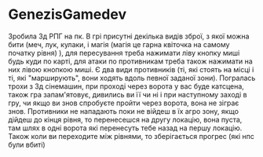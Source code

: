 # GenezisGamedev
Зробила 3д РПГ на пк. В грі присутні декілька видів зброї, з якої можна бити (меч, лук, кулаки, і магія (магія це гарна квіточка на самому початку рівня) ), для пересування треба нажимати ліву кнопку миші будь куди по карті, для атаки по противникам треба також нажимати на них лівою кнопкою миші. Є два види противників (ті, які стоять на місці і ті, які "марширують", вони ходять вдоль певної заданої зони). Погралась трохи з 3д сінемашин, при проході через ворота у вас буде катсцена, також гра запам'ятовує, дивились ви її чи ні і при наступному заході в гру, чи якщо ви знов спробуєте пройти через ворота, вона не зіграє знов. Противники не нападають поки не війдеш в їх агро зону, якщо дійдеш до кінця рівня, то перенесешся на другу локацію, вона пуста, там шлях в одні ворота які перенесуть тебе назад на першу локацію. Також коли ви переходите між рівнями, то зберігається прогрес (які нпс були вбиті)
